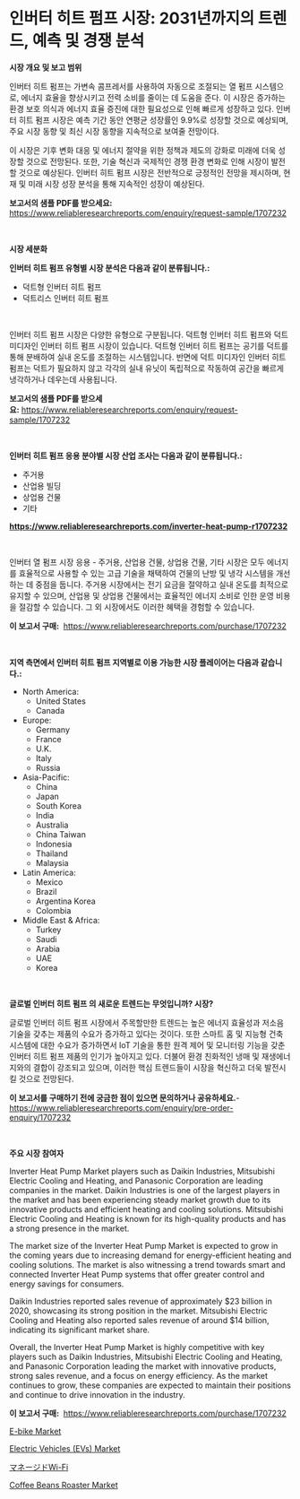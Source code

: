 <p><h1>인버터 히트 펌프 시장: 2031년까지의 트렌드, 예측 및 경쟁 분석</h1></p><p><strong>시장 개요 및 보고 범위</strong></p>
<p><p>인버터 히트 펌프는 가변속 콤프레서를 사용하여 자동으로 조절되는 열 펌프 시스템으로, 에너지 효율을 향상시키고 전력 소비를 줄이는 데 도움을 준다. 이 시장은 증가하는 환경 보호 의식과 에너지 효율 증진에 대한 필요성으로 인해 빠르게 성장하고 있다. 인버터 히트 펌프 시장은 예측 기간 동안 연평균 성장률인 9.9%로 성장할 것으로 예상되며, 주요 시장 동향 및 최신 시장 동향을 지속적으로 보여줄 전망이다.</p><p>이 시장은 기후 변화 대응 및 에너지 절약을 위한 정책과 제도의 강화로 미래에 더욱 성장할 것으로 전망된다. 또한, 기술 혁신과 국제적인 경쟁 환경 변화로 인해 시장이 발전할 것으로 예상된다. 인버터 히트 펌프 시장은 전반적으로 긍정적인 전망을 제시하며, 현재 및 미래 시장 성장 분석을 통해 지속적인 성장이 예상된다.</p></p>
<p><strong>보고서의 샘플 PDF를 받으세요:</strong> <a href="https://www.reliableresearchreports.com/enquiry/request-sample/1707232">https://www.reliableresearchreports.com/enquiry/request-sample/1707232</a></p>
<p>&nbsp;</p>
<p><strong>시장 세분화</strong></p>
<p><strong>인버터 히트 펌프 유형별 시장 분석은 다음과 같이 분류됩니다.:</strong></p>
<p><ul><li>덕트형 인버터 히트 펌프</li><li>덕트리스 인버터 히트 펌프</li></ul></p>
<p>&nbsp;</p>
<p><p>인버터 히트 펌프 시장은 다양한 유형으로 구분됩니다. 덕트형 인버터 히트 펌프와 덕트 미디자인 인버터 히트 펌프 시장이 있습니다. 덕트형 인버터 히트 펌프는 공기를 덕트를 통해 분배하여 실내 온도를 조절하는 시스템입니다. 반면에 덕트 미디자인 인버터 히트 펌프는 덕트가 필요하지 않고 각각의 실내 유닛이 독립적으로 작동하여 공간을 빠르게 냉각하거나 데우는데 사용됩니다.</p></p>
<p><strong>보고서의 샘플 PDF를 받으세요:</strong>&nbsp;<a href="https://www.reliableresearchreports.com/enquiry/request-sample/1707232">https://www.reliableresearchreports.com/enquiry/request-sample/1707232</a></p>
<p>&nbsp;</p>
<p><strong> 인버터 히트 펌프 응용 분야별 시장 산업 조사는 다음과 같이 분류됩니다.:</strong></p>
<p><ul><li>주거용</li><li>산업용 빌딩</li><li>상업용 건물</li><li>기타</li></ul></p>
<p><strong><a href="https://www.reliableresearchreports.com/inverter-heat-pump-r1707232">https://www.reliableresearchreports.com/inverter-heat-pump-r1707232</a></strong></p>
<p>&nbsp;</p>
<p><p>인버터 열 펌프 시장 응용 - 주거용, 산업용 건물, 상업용 건물, 기타 시장은 모두 에너지를 효율적으로 사용할 수 있는 고급 기술을 채택하여 건물의 난방 및 냉각 시스템을 개선하는 데 중점을 둡니다. 주거용 시장에서는 전기 요금을 절약하고 실내 온도를 최적으로 유지할 수 있으며, 산업용 및 상업용 건물에서는 효율적인 에너지 소비로 인한 운영 비용을 절감할 수 있습니다. 그 외 시장에서도 이러한 혜택을 경험할 수 있습니다.</p></p>
<p><strong>이 보고서 구매:</strong>&nbsp; <a href="https://www.reliableresearchreports.com/purchase/1707232">https://www.reliableresearchreports.com/purchase/1707232</a></p>
<p>&nbsp;</p>
<p><strong>지역 측면에서 인버터 히트 펌프 지역별로 이용 가능한 시장 플레이어는 다음과 같습니다.:</strong></p>
<p><ul>
    <li>
        North America:
        <ul>
            <li>United States</li>
            <li>Canada</li>
        </ul>
    </li>
    <li>
        Europe:
        <ul>
            <li>Germany</li>
            <li>France</li>
            <li>U.K.</li>
            <li>Italy</li>
            <li>Russia</li>
        </ul>
    </li>
    <li>
        Asia-Pacific:
        <ul>
            <li>China</li>
            <li>Japan</li>
            <li>South Korea</li>
            <li>India</li>
            <li>Australia</li>
            <li>China Taiwan</li>
            <li>Indonesia</li>
            <li>Thailand</li>
            <li>Malaysia</li>
        </ul>
    </li>
    <li>
        Latin America:
        <ul>
            <li>Mexico</li>
            <li>Brazil</li>
            <li>Argentina Korea</li>
            <li>Colombia</li>
        </ul>
    </li>
    <li>
        Middle East & Africa:
        <ul>
            <li>Turkey</li>
            <li>Saudi</li>
            <li>Arabia</li>
            <li>UAE</li>
            <li>Korea</li>
        </ul>
    </li>
    </ul></p>
<p>&nbsp;</p>
<p><strong>글로벌 인버터 히트 펌프 의 새로운 트렌드는 무엇입니까? 시장?</strong></p>
<p><p>글로벌 인버터 히트 펌프 시장에서 주목할만한 트렌드는 높은 에너지 효율성과 저소음 기술을 갖추는 제품의 수요가 증가하고 있다는 것이다. 또한 스마트 홈 및 지능형 건축 시스템에 대한 수요가 증가하면서 IoT 기술을 통한 원격 제어 및 모니터링 기능을 갖춘 인버터 히트 펌프 제품의 인기가 높아지고 있다. 더불어 환경 친화적인 냉매 및 재생에너지와의 결합이 강조되고 있으며, 이러한 핵심 트렌드들이 시장을 혁신하고 더욱 발전시킬 것으로 전망된다.</p></p>
<p><strong>이 보고서를 구매하기 전에 궁금한 점이 있으면 문의하거나 공유하세요.</strong>- <a href="https://www.reliableresearchreports.com/enquiry/pre-order-enquiry/1707232">https://www.reliableresearchreports.com/enquiry/pre-order-enquiry/1707232</a></p>
<p>&nbsp;</p>
<p><strong>주요 시장 참여자</strong></p>
<p><p>Inverter Heat Pump Market players such as Daikin Industries, Mitsubishi Electric Cooling and Heating, and Panasonic Corporation are leading companies in the market. Daikin Industries is one of the largest players in the market and has been experiencing steady market growth due to its innovative products and efficient heating and cooling solutions. Mitsubishi Electric Cooling and Heating is known for its high-quality products and has a strong presence in the market.</p><p>The market size of the Inverter Heat Pump Market is expected to grow in the coming years due to increasing demand for energy-efficient heating and cooling solutions. The market is also witnessing a trend towards smart and connected Inverter Heat Pump systems that offer greater control and energy savings for consumers.</p><p>Daikin Industries reported sales revenue of approximately $23 billion in 2020, showcasing its strong position in the market. Mitsubishi Electric Cooling and Heating also reported sales revenue of around $14 billion, indicating its significant market share.</p><p>Overall, the Inverter Heat Pump Market is highly competitive with key players such as Daikin Industries, Mitsubishi Electric Cooling and Heating, and Panasonic Corporation leading the market with innovative products, strong sales revenue, and a focus on energy efficiency. As the market continues to grow, these companies are expected to maintain their positions and continue to drive innovation in the industry.</p></p>
<p><strong>이 보고서 구매:</strong>&nbsp;&nbsp;<a href="https://www.reliableresearchreports.com/purchase/1707232">https://www.reliableresearchreports.com/purchase/1707232</a></p>
<p><p><a href="https://www.linkedin.com/pulse/global-e-bike-market-size-trends-insights-projections-7mbge?trackingId=6ZSgz9WFhjghTU4Kxb4F3w%3D%3D">E-bike Market</a></p><p><a href="https://www.linkedin.com/pulse/electric-vehicles-evs-market-size-growth-segmentation-regional-m8rde?trackingId=Qyn2WV0QuwfwhcBufu1vzQ%3D%3D">Electric Vehicles (EVs) Market</a></p><p><a href="https://github.com/nemesis2824/Market-Research-Report-List-1/blob/main/129422722186.md">マネージドWi-Fi</a></p><p><a href="https://github.com/nicholepatriciadoylenwnrjr0/Market-Research-Report-List-2/blob/main/coffee-beans-roaster-market.md">Coffee Beans Roaster Market</a></p></p>